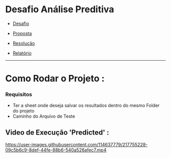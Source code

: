 #                                                   Desafio Análise Preditiva
 
-  [Desafio](https://github.com/PedroAtemRibeiro/AnalisePreditiva/blob/main/md/Desafio.md)

-  [Proposta](https://github.com/PedroAtemRibeiro/AnalisePreditiva/blob/main/md/Proposta.md) 

-  [Resolução](https://github.com/PedroAtemRibeiro/AnalisePreditiva/blob/main/md/Resolucao.md) 

-  [Relatório](https://github.com/PedroAtemRibeiro/AnalisePreditiva/blob/main/Relatorio.pdf)


----------------------------------------------------------------------------------------------------------------------------------------------------------------------

# Como Rodar o Projeto : 

### Requisitos
 - Ter a sheet onde deseja salvar os resultados dentro do mesmo Folder do projeto 
 - Caminho do Arquivo de Teste 
 
## Video de Execução 'Predicted' : 



https://user-images.githubusercontent.com/114637779/217755228-09c5b6c9-8def-44fe-88b6-540a526afec7.mp4






